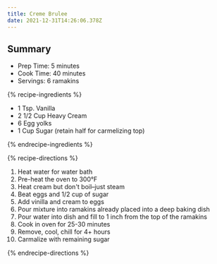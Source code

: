 ```yaml
---
title: Creme Brulee
date: 2021-12-31T14:26:06.378Z
---
```

## Summary

* Prep Time: 5 minutes
* Cook Time: 40 minutes
* Servings: 6 ramakins

{% recipe-ingredients %}

- 1 Tsp. Vanilla
- 2 1/2 Cup Heavy Cream
- 6 Egg yolks
- 1 Cup Sugar (retain half for carmelizing top)

{% endrecipe-ingredients %}

{% recipe-directions %}

1. Heat water for water bath
1. Pre-heat the oven to 300°F
1. Heat cream but don't boil–just steam
1. Beat eggs and 1/2 cup of sugar
1. Add vinilla and cream to eggs
1. Pour mixture into ramakins already placed into a deep baking dish
1. Pour water into dish and fill to 1 inch from the top of the ramakins
1. Cook in oven for 25-30 minutes
1. Remove, cool, chill for 4+ hours
1. Carmalize with remaining sugar


{% endrecipe-directions %}